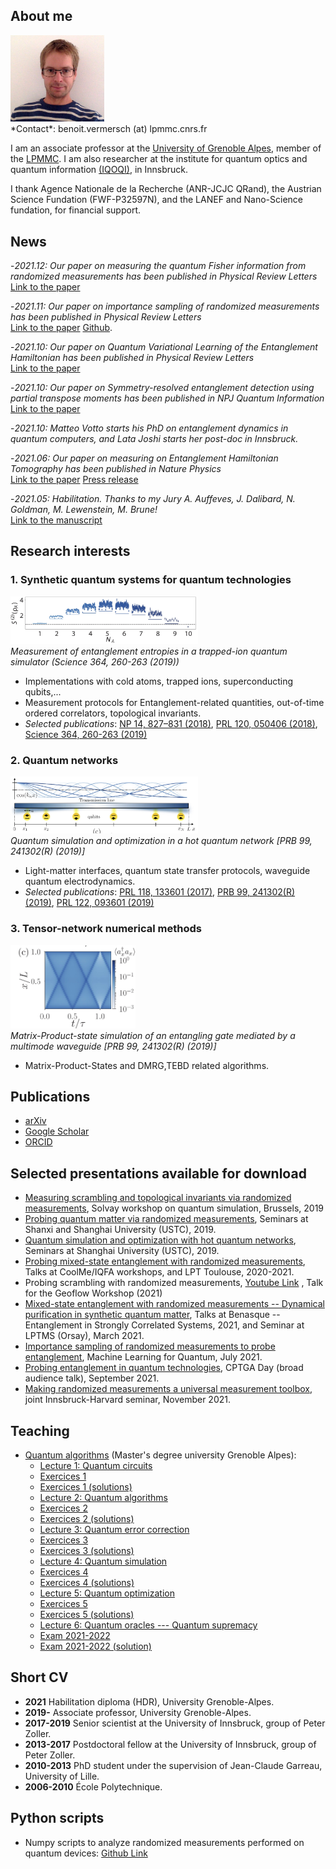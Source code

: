 ##  <a name="about"> </a> About me
<img src="Pics/vermersch.jpg" alt="drawing" width="150"/>
<br/>
*Contact*: benoit.vermersch (at) lpmmc.cnrs.fr

I am an associate professor at the [University of Grenoble Alpes](https://www.univ-grenoble-alpes.fr), member of the [LPMMC](https://lpmmc.cnrs.fr/). I am also researcher at the institute for quantum optics and quantum information [(IQOQI)](http://iqoqi.at/en), in Innsbruck.

I thank Agence Nationale de la Recherche (ANR-JCJC QRand), the Austrian Science Fundation (FWF-P32597N), and the LANEF and Nano-Science fundation, for financial support.

## <a name="highlights"> </a> News
-*2021.12: Our paper on measuring the quantum Fisher information from randomized measurements  has been published in Physical Review Letters*<br/>
[Link to the paper](https://journals.aps.org/prl/abstract/10.1103/PhysRevLett.127.260501)

-*2021.11: Our paper on importance sampling of randomized measurements  has been published in Physical Review Letters*<br/>
[Link to the paper](https://link.aps.org/doi/10.1103/PhysRevLett.127.200503)
[Github](https://github.com/bvermersch/RandomMeas).

-*2021.10: Our paper on Quantum Variational Learning of the Entanglement Hamiltonian has been published in Physical Review Letters*<br/>
[Link to the paper](https://journals.aps.org/prl/abstract/10.1103/PhysRevLett.127.170501)

-*2021.10: Our paper on Symmetry-resolved entanglement detection using partial transpose moments has been published in NPJ Quantum Information*<br/>
[Link to the paper](https://www.nature.com/articles/s41534-021-00487-y)

-*2021.10: Matteo Votto starts his PhD on entanglement dynamics in quantum computers, and Lata Joshi starts her post-doc in Innsbruck.*

-*2021.06: Our paper on measuring on Entanglement Hamiltonian Tomography has been published in Nature Physics*<br/>
[Link to the paper](https://www.nature.com/articles/s41567-021-01260-w)
[Press release](https://iqoqi.at/en/current/news/789-quantum-simulation-measurement-of-entanglement-made-easier)

-*2021.05: Habilitation. Thanks to my Jury A. Auffeves, J. Dalibard, N. Goldman, M. Lewenstein, M. Brune!*<br/>
[Link to the manuscript](Docs/ManuscritHDR_BVermersch_03062021.pdf)


## <a name="research"> </a> Research interests

### 1. Synthetic quantum systems for quantum technologies

<img src="Pics/Brydges2019.jpg" alt="drawing" width="300"/> <br/>*Measurement of entanglement entropies in a trapped-ion quantum simulator (Science 364, 260-263 (2019))* 

- Implementations with cold atoms, trapped ions, superconducting qubits,...
- Measurement protocols for 
Entanglement-related quantities, out-of-time ordered correlators, topological invariants.
- *Selected publications*:
[NP 14, 827–831 (2018)](https://www.nature.com/articles/s41567-018-0151-7), 
[PRL 120, 050406 (2018)](https://journals.aps.org/prl/abstract/10.1103/PhysRevLett.120.050406), 
[Science 364, 260-263 (2019)](https://science.sciencemag.org/content/364/6437/260)


### 2. Quantum networks

 <img src="Pics/Schuetz2019.jpg" alt="drawing" width="300"/><br/>*Quantum simulation and optimization in a hot quantum network [PRB 99, 241302(R) (2019)]* 

- Light-matter interfaces, quantum state transfer protocols, waveguide quantum electrodynamics.
- *Selected publications*:
 [PRL 118, 133601 (2017)](https://journals.aps.org/prl/abstract/10.1103/PhysRevLett.118.133601), 
 [PRB 99, 241302(R) (2019)](https://journals.aps.org/prb/abstract/10.1103/PhysRevB.99.241302), 
 [PRL 122, 093601 (2019)](https://journals.aps.org/prl/abstract/10.1103/PhysRevLett.122.093601)

### 3. Tensor-network numerical methods

 <img src="Pics/Schuetz2019_2.jpg" alt="drawing" width="200"/>  <br/>*Matrix-Product-state simulation of an entangling gate mediated by a multimode waveguide [PRB 99, 241302(R) (2019)]*

 - Matrix-Product-States and DMRG,TEBD related algorithms.
 
## <a name="publications"> </a> Publications

- [arXiv](https://arxiv.org/search/?searchtype=author&query=Vermersch%2C+B)
- [Google Scholar](https://scholar.google.com/citations?user=gbPKVn4AAAAJ&hl=en)
- [ORCID](https://orcid.org/0000-0001-6781-2079)

## <a name="talks"> </a> Selected presentations available for download

- [Measuring scrambling and topological invariants via randomized measurements](Talks/20190218Vermersch_SolvayConference.pdf), Solvay workshop on quantum simulation, Brussels, 2019
- [Probing quantum matter via randomized measurements](Talks/20190226Vermersch_StateKeyLaboratory_PekingUniversity_USTCTalk1.pdf), Seminars at Shanxi and Shanghai University (USTC), 2019.
- [Quantum simulation and optimization with hot quantum networks](Talks/20190304Vermersch_USTCTalk2.pdf),  Seminars at Shanghai University (USTC), 2019.
- [Probing mixed-state entanglement with randomized measurements](Talks/20210126Vermersch_Toulouse.pdf), Talks at CoolMe/IQFA workshops, and LPT Toulouse, 2020-2021.
- Probing scrambling with randomized measurements, [Youtube Link](https://www.youtube.com/watch?v=QXQpylnXcD8&list=PLRcSLyvevJ1awX7IimKjVsGTd_IGgJHU0) , Talk for the Geoflow Workshop (2021) 
- [Mixed-state entanglement with randomized measurements -- Dynamical purification in synthetic quantum matter](http://benasque.org/2021scs/talks_contr/243_20210126Vermersch_Benasque.pdf), Talks at Benasque -- Entanglement in Strongly Correlated Systems, 2021, and Seminar at LPTMS (Orsay), March 2021.
- [Importance sampling of randomized measurements to probe entanglement](Talks/20210706Vermersch_MachineLearning2021.pdf), Machine Learning for Quantum, July 2021.
- [Probing entanglement in quantum technologies](Talks/20210927Vermersch_CPTGA.pdf), CPTGA Day (broad audience talk),  September 2021.
- [Making randomized measurements a universal measurement toolbox](Talks/BVermersch_InnsbruckNov42021.pdf), joint Innsbruck-Harvard seminar,  November 2021.

## <a name="Teaching"> </a> Teaching
- [Quantum algorithms](https://master-nanosciences.univ-grenoble-alpes.fr/quantum-algorithms-820935.kjsp?RH=1585217059025) (Master's degree university Grenoble Alpes): 
  * [Lecture 1: Quantum circuits](Teaching/QuantumAlgorithms_20212022_Lecture1.pdf)
  * [Exercices 1](Teaching/TD1.pdf)
  * [Exercices 1 (solutions)](Teaching/TD1_solution.pdf)
  * [Lecture 2: Quantum algorithms](Teaching/QuantumAlgorithms_20212022_Lecture2.pdf)
  * [Exercices 2](Teaching/TD2.pdf)
  * [Exercices 2 (solutions)](Teaching/TD2_solution.pdf)
  * [Lecture 3: Quantum error correction](Teaching/QuantumAlgorithms_20212022_Lecture3.pdf)
  * [Exercices 3](Teaching/TD3.pdf)
  * [Exercices 3 (solutions)](Teaching/TD3_solution.pdf)
  * [Lecture 4: Quantum simulation](Teaching/QuantumAlgorithms_20212022_Lecture4.pdf)
  * [Exercices 4](Teaching/TD4.pdf)
  * [Exercices 4 (solutions)](Teaching/TD4_solution.pdf)
  * [Lecture 5: Quantum optimization](Teaching/QuantumAlgorithms_20212022_Lecture5.pdf)
  * [Exercices 5](Teaching/TD5.pdf)
  * [Exercices 5 (solutions)](Teaching/TD5_solution.pdf)
  * [Lecture 6: Quantum oracles --- Quantum supremacy](Teaching/QuantumAlgorithms_20212022_Lecture6.pdf)
  * [Exam 2021-2022](Exam2021_enonce.pdf)
  * [Exam 2021-2022 (solution)](Exam2021_solution.pdf)

## <a name="cv"> </a> Short CV

- **2021** Habilitation diploma (HDR), University Grenoble-Alpes.
- **2019-** Associate professor, University Grenoble-Alpes.
- **2017-2019** Senior scientist at the University of Innsbruck, group of Peter Zoller.
- **2013-2017** Postdoctoral fellow at the University of Innsbruck, group of Peter Zoller.
- **2010-2013** PhD student under the supervision of Jean-Claude Garreau, University of Lille.
- **2006-2010** École Polytechnique.

##  <a name="Python scripts"> </a> Python scripts
- Numpy scripts to analyze randomized measurements performed on quantum devices: [Github Link](https://github.com/bvermersch/RandomMeas) 

